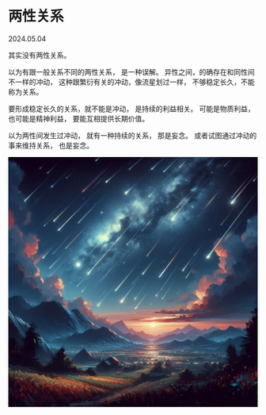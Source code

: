 # 两性关系 
2024.05.04

其实没有两性关系。

以为有跟一般关系不同的两性关系，
是一种误解。
异性之间，的确存在和同性间不一样的冲动，
这种跟繁衍有关的冲动，像流星划过一样，
不够稳定长久，不能称为关系。

要形成稳定长久的关系，就不能是冲动，
是持续的利益相关。
可能是物质利益，也可能是精神利益，
要能互相提供长期价值。

以为两性间发生过冲动，
就有一种持续的关系，
那是妄念。
或者试图通过冲动的事来维持关系，
也是妄念。

![](pic/009流星.png)
